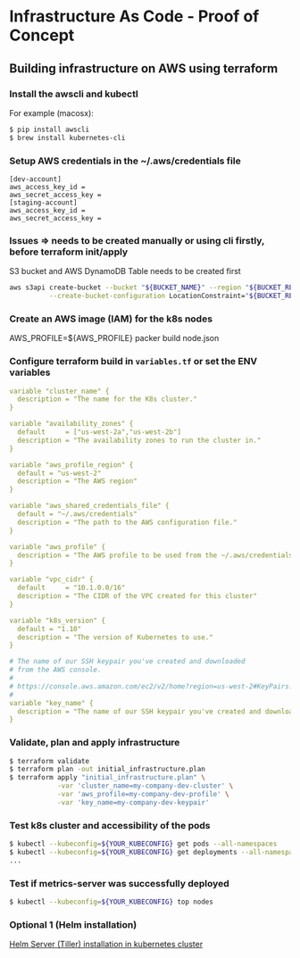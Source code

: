 # Infrastructure As Code - Proof of Concept
## Building infrastructure on AWS using terraform

### Install the awscli and kubectl

For example (macosx):
```bash
$ pip install awscli
$ brew install kubernetes-cli
```

### Setup AWS credentials in the ~/.aws/credentials file
```text
[dev-account]
aws_access_key_id = 
aws_secret_access_key = 
[staging-account]
aws_access_key_id = 
aws_secret_access_key = 
```

### Issues => needs to be created manually or using cli firstly, before terraform init/apply
S3 bucket and AWS DynamoDB Table needs to be created first
```bash
aws s3api create-bucket --bucket "${BUCKET_NAME}" --region "${BUCKET_REGION}" \
          --create-bucket-configuration LocationConstraint="${BUCKET_REGION}"
```

### Create an AWS image (IAM) for the k8s nodes
AWS_PROFILE=${AWS_PROFILE} packer build node.json

### Configure terraform build in `variables.tf` or set the ENV variables
```yaml
variable "cluster_name" {
  description = "The name for the K8s cluster."
}

variable "availability_zones" {
  default     = ["us-west-2a","us-west-2b"]
  description = "The availability zones to run the cluster in."
}

variable "aws_profile_region" {
  default = "us-west-2"
  description = "The AWS region"
}

variable "aws_shared_credentials_file" {
  default = "~/.aws/credentials"
  description = "The path to the AWS configuration file."
}

variable "aws_profile" {
  description = "The AWS profile to be used from the ~/.aws/credentials configuration file."
}

variable "vpc_cidr" {
  default     = "10.1.0.0/16"
  description = "The CIDR of the VPC created for this cluster"
}

variable "k8s_version" {
  default = "1.10"
  description = "The version of Kubernetes to use."
}

# The name of our SSH keypair you've created and downloaded
# from the AWS console.
#
# https://console.aws.amazon.com/ec2/v2/home?region=us-west-2#KeyPairs:
#
variable "key_name" {
  description = "The name of our SSH keypair you've created and downloaded from the AWS console."
}
```

### Validate, plan and apply infrastructure
```bash
$ terraform validate
$ terraform plan -out initial_infrastructure.plan
$ terraform apply "initial_infrastructure.plan" \
            -var 'cluster_name=my-company-dev-cluster' \
            -var 'aws_profile=my-company-dev-profile' \
            -var 'key_name=my-company-dev-keypair'
```

### Test k8s cluster and accessibility of the pods
```bash
$ kubectl --kubeconfig=${YOUR_KUBECONFIG} get pods --all-namespaces
$ kubectl --kubeconfig=${YOUR_KUBECONFIG} get deployments --all-namespacess 
...
```

### Test if metrics-server was successfully deployed
```bash
$ kubectl --kubeconfig=${YOUR_KUBECONFIG} top nodes
```

### Optional 1 (Helm installation)
[Helm Server (Tiller) installation in kubernetes cluster](02_Helm_installation_and_deployment.md)



